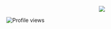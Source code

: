 <p align="center">
    <a href="https://github.com/wokonly">
        <img src="https://discord-readme.vercel.app/api/858196970223829053"/>
    </a>
</p>

![Profile views](https://gpvc.arturio.dev/wokonly)
